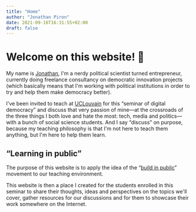 ```yaml
---
title: "Home"
author: "Jonathan Piron"
date: 2021-09-16T16:31:55+02:00
draft: false
---
```



# Welcome on this website! 👋

My name is [Jonathan](https://jonapiron.be), I'm a nerdy political scientist turned entrepreneur, currently doing freelance consultancy on democratic innovation projects (which basically means that I'm working with political institutions in order to try and help them make democracy better).

I've been invited to teach at [UCLouvain](https://uclouvain.be) for this “seminar of digital democracy” and discuss that very passion of mine—at the crossroads of the three things I both love and hate the most: tech, media and politics—with a bunch of social science students. And I say “discuss” on purpose, because my teaching philosophy is that I'm not here to teach them anything, but I'm here to help them learn.


## “Learning in public”

The purpose of this website is to apply the idea of the “[build in public](https://twitter.com/search?q=%23buildinpublic&src=typed_query)” movement to our teaching environment. 

This website is then a place I created for the students enrolled in this seminar to share their thoughts, ideas and perspectives on the topics we'll cover, gather resources for our discussions and for them to showcase their work somewhere on the Internet.